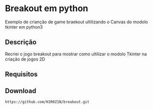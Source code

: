 # Breakout em python
Exemplo de crianção de game braekout ultilizando o Canvas do modolo tkinter em python3
## Descrição
Recriei o jogo breakout para mostrar como ultilizar o modolo Tkinter na criação de jogos 2D
## Requisitos
## Download
```
https://github.com/H1R0Z1N/breakout.git
```



